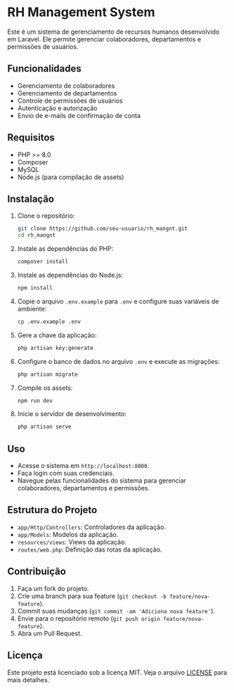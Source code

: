 # RH Management System

Este é um sistema de gerenciamento de recursos humanos desenvolvido em Laravel. Ele permite gerenciar colaboradores, departamentos e permissões de usuários.

## Funcionalidades

- Gerenciamento de colaboradores
- Gerenciamento de departamentos
- Controle de permissões de usuários
- Autenticação e autorização
- Envio de e-mails de confirmação de conta

## Requisitos

- PHP >= 8.0
- Composer
- MySQL
- Node.js (para compilação de assets)

## Instalação

1. Clone o repositório:

    ```sh
    git clone https://github.com/seu-usuario/rh_mangnt.git
    cd rh_mangnt
    ```

2. Instale as dependências do PHP:

    ```sh
    composer install
    ```

3. Instale as dependências do Node.js:

    ```sh
    npm install
    ```

4. Copie o arquivo `.env.example` para `.env` e configure suas variáveis de ambiente:

    ```sh
    cp .env.example .env
    ```

5. Gere a chave da aplicação:

    ```sh
    php artisan key:generate
    ```

6. Configure o banco de dados no arquivo `.env` e execute as migrações:

    ```sh
    php artisan migrate
    ```

7. Compile os assets:

    ```sh
    npm run dev
    ```

8. Inicie o servidor de desenvolvimento:

    ```sh
    php artisan serve
    ```

## Uso

- Acesse o sistema em `http://localhost:8000`.
- Faça login com suas credenciais.
- Navegue pelas funcionalidades do sistema para gerenciar colaboradores, departamentos e permissões.

## Estrutura do Projeto

- `app/Http/Controllers`: Controladores da aplicação.
- `app/Models`: Modelos da aplicação.
- `resources/views`: Views da aplicação.
- `routes/web.php`: Definição das rotas da aplicação.

## Contribuição

1. Faça um fork do projeto.
2. Crie uma branch para sua feature (`git checkout -b feature/nova-feature`).
3. Commit suas mudanças (`git commit -am 'Adiciona nova feature'`).
4. Envie para o repositório remoto (`git push origin feature/nova-feature`).
5. Abra um Pull Request.

## Licença

Este projeto está licenciado sob a licença MIT. Veja o arquivo [LICENSE](LICENSE) para mais detalhes.
